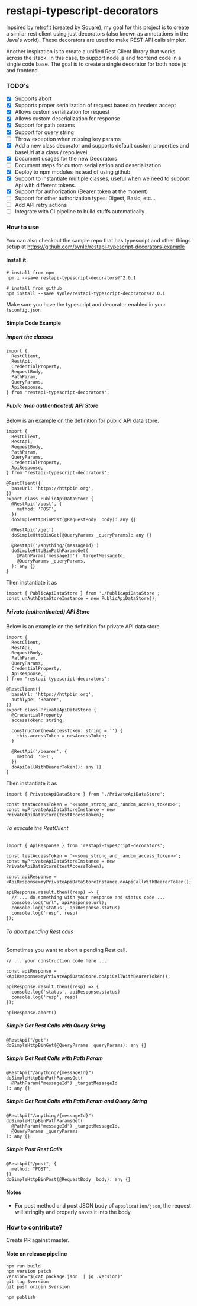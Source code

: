 # restapi-typescript-decorators
Inpsired by [retrofit](https://github.com/square/retrofit) (created by Square), my goal for this project is to create a similar rest client using just decorators (also known as annotations in the Java's world). These decorators are used to make REST API calls simpler.

Another inspiration is to create a unified Rest Client library that works across the stack. In this case, to support node js and frontend code in a single code base. The goal is to create a single decorator for both node js and frontend.

### TODO's
- [X] Supports abort
- [X] Supports proper serialization of request based on headers accept
- [X] Allows custom serialization for request
- [X] Allows custom deserialization for response
- [X] Support for path params
- [X] Support for query string
- [ ] Throw exception when missing key params
- [X] Add a new class decorator and supports default custom properties and baseUrl at a class / repo level
- [X] Document usages for the new Decorators
- [ ] Document steps for custom serialization and deserialization
- [X] Deploy to npm modules instead of using github
- [X] Support to instantiate multiple classes, useful when we need to support Api with different tokens.
- [X] Support for authorization (Bearer token at the monent)
- [ ] Support for other authorization types: Digest, Basic, etc...
- [ ] Add API retry actions
- [ ] Integrate with CI pipeline to build stuffs automatically

### How to use
You can also checkout the sample repo that has typescript and other things setup at https://github.com/synle/restapi-typescript-decorators-example

#### Install it
```
# install from npm
npm i --save restapi-typescript-decorators@^2.0.1

# install from github
npm install --save synle/restapi-typescript-decorators#2.0.1
```

Make sure you have the typescript and decorator enabled in your `tsconfig.json`

#### Simple Code Example
##### import the classes
```
import {
  RestClient,
  RestApi,
  CredentialProperty,
  RequestBody,
  PathParam,
  QueryParams,
  ApiResponse,
} from 'restapi-typescript-decorators';
```

##### Public (non authenticated) API Store
Below is an example on the definition for public API data store.
```
import {
  RestClient,
  RestApi,
  RequestBody,
  PathParam,
  QueryParams,
  CredentialProperty,
  ApiResponse,
} from "restapi-typescript-decorators";

@RestClient({
  baseUrl: 'https://httpbin.org',
})
export class PublicApiDataStore {
  @RestApi('/post', {
    method: 'POST',
  })
  doSimpleHttpBinPost(@RequestBody _body): any {}

  @RestApi('/get')
  doSimpleHttpBinGet(@QueryParams _queryParams): any {}

  @RestApi('/anything/{messageId}')
  doSimpleHttpBinPathParamsGet(
    @PathParam('messageId') _targetMessageId,
    @QueryParams _queryParams,
  ): any {}
}
```

Then instantiate it as
```
import { PublicApiDataStore } from './PublicApiDataStore';
const unAuthDataStoreInstance = new PublicApiDataStore();
```


##### Private (authenticated) API Store
Below is an example on the definition for private API data store.
```
import {
  RestClient,
  RestApi,
  RequestBody,
  PathParam,
  QueryParams,
  CredentialProperty,
  ApiResponse,
} from "restapi-typescript-decorators";

@RestClient({
  baseUrl: 'https://httpbin.org',
  authType: 'Bearer',
})
export class PrivateApiDataStore {
  @CredentialProperty
  accessToken: string;

  constructor(newAccessToken: string = '') {
    this.accessToken = newAccessToken;
  }

  @RestApi('/bearer', {
    method: 'GET',
  })
  doApiCallWithBearerToken(): any {}
}
```

Then instantiate it as
```
import { PrivateApiDataStore } from './PrivateApiDataStore';

const testAccessToken = '<<some_strong_and_random_access_token>>';
const myPrivateApiDataStoreInstance = new PrivateApiDataStore(testAccessToken);
```

###### To execute the RestClient
```
import { ApiResponse } from 'restapi-typescript-decorators';

const testAccessToken = '<<some_strong_and_random_access_token>>';
const myPrivateApiDataStoreInstance = new PrivateApiDataStore(testAccessToken);

const apiResponse = <ApiResponse>myPrivateApiDataStoreInstance.doApiCallWithBearerToken();

apiResponse.result.then((resp) => {
  // ... do something with your response and status code ...
  console.log("url", apiResponse.url);
  console.log('status', apiResponse.status)
  console.log('resp', resp)
});
```

###### To abort pending Rest calls
Sometimes you want to abort a pending Rest call.
```
// ... your construction code here ...

const apiResponse = <ApiResponse>myPrivateApiDataStore.doApiCallWithBearerToken();

apiResponse.result.then((resp) => {
  console.log('status', apiResponse.status)
  console.log('resp', resp)
});

apiResponse.abort()
```

##### Simple Get Rest Calls with Query String
```
@RestApi("/get")
doSimpleHttpBinGet(@QueryParams _queryParams): any {}
```

##### Simple Get Rest Calls with Path Param
```
@RestApi("/anything/{messageId}")
doSimpleHttpBinPathParamsGet(
  @PathParam("messageId") _targetMessageId
): any {}
```

##### Simple Get Rest Calls with Path Param and Query String
```
@RestApi("/anything/{messageId}")
doSimpleHttpBinPathParamsGet(
  @PathParam("messageId") _targetMessageId,
  @QueryParams _queryParams
): any {}
```

##### Simple Post Rest Calls
```
@RestApi("/post", {
  method: "POST",
})
doSimpleHttpBinPost(@RequestBody _body): any {}
```


#### Notes
- For post method and post JSON body of `appplication/json`, the request will stringify and properly saves it into the body


### How to contribute?
Create PR against master.

#### Note on release pipeline
```
npm run build
npm version patch
version="$(cat package.json  | jq .version)"
git tag $version
git push origin $version

npm publish
```
